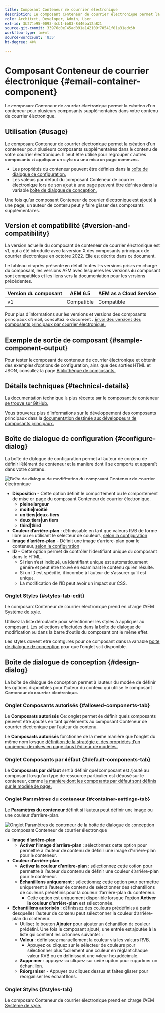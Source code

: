 ```yaml
---
title: Composant Conteneur de courrier électronique
description: Le composant Conteneur de courrier électronique permet la création d’un conteneur pour plusieurs composants supplémentaires dans votre contenu de courrier électronique.
role: Architect, Developer, Admin, User
exl-id: 3b271e95-0093-4cb1-bb83-8446ba12a821
source-git-commit: 33976c0e745ad091a142109f70541f01a31edc5b
workflow-type: tm+mt
source-wordcount: '835'
ht-degree: 40%

---
```



# Composant Conteneur de courrier électronique {#email-container-component}

Le composant Conteneur de courrier électronique permet la création d’un conteneur pour plusieurs composants supplémentaires dans votre contenu de courrier électronique.

## Utilisation {#usage}

Le composant Conteneur de courrier électronique permet la création d’un conteneur pour plusieurs composants supplémentaires dans le contenu de votre courrier électronique. Il peut être utilisé pour regrouper d’autres composants et appliquer un style ou une mise en page communs.

* Les propriétés du conteneur peuvent être définies dans la [boîte de dialogue de configuration.](#configure-dialog)
* Les valeurs par défaut du composant Conteneur de courrier électronique lors de son ajout à une page peuvent être définies dans la variable [boîte de dialogue de conception.](#design-dialog)

Une fois qu’un composant Conteneur de courrier électronique est ajouté à une page, un auteur de contenu peut y faire glisser des composants supplémentaires.

## Version et compatibilité {#version-and-compatibility}

La version actuelle du composant de conteneur de courrier électronique est v1, qui a été introduite avec la version X des composants principaux de courrier électronique en octobre 2022. Elle est décrite dans ce document.

Le tableau ci-après présente en détail toutes les versions prises en charge du composant, les versions AEM avec lesquelles les versions du composant sont compatibles et les liens vers la documentation pour les versions précédentes.

| Version du composant | AEM 6.5 | AEM as a Cloud Service |
|---|---|---|
| v1 | Compatible | Compatible |

Pour plus d’informations sur les versions et versions des composants principaux d’email, consultez le document . [Envoi des versions des composants principaux par courrier électronique.](/help/email/versions.md)

## Exemple de sortie de composant {#sample-component-output}

Pour tester le composant de conteneur de courrier électronique et obtenir des exemples d’options de configuration, ainsi que des sorties HTML et JSON, consultez la page [Bibliothèque de composants.](https://adobe.com/go/aem_cmp_library_email_container)

## Détails techniques {#technical-details}

La documentation technique la plus récente sur le composant de conteneur [se trouve sur GitHub.](https://adobe.com/go/aem_cmp_tech_email_container_v1)

Vous trouverez plus d’informations sur le développement des composants principaux dans la [documentation destinée aux développeurs de composants principaux.](/help/developing/overview.md)

## Boîte de dialogue de configuration {#configure-dialog}

La boîte de dialogue de configuration permet à l’auteur de contenu de définir l’élément de conteneur et la manière dont il se comporte et apparaît dans votre contenu.

![Boîte de dialogue de modification du composant Conteneur de courrier électronique](/help/email/assets/email-container-configure.png)

* **Disposition** - Cette option définit le comportement ou le comportement de mise en page du composant Conteneur de courrier électronique.
   * **pleine largeur**
   * **moitié|moitié**
   * **un tiers|deux-tiers**
   * **deux tiers|un tiers**
   * **third|third**
* **Couleur d’arrière-plan** : définissable en tant que valeurs RVB de forme libre ou en utilisant le sélecteur de couleurs, [selon la configuration](#container-settings-tab)
* **Image d’arrière-plan** - Définit une image d’arrière-plan pour le conteneur, [selon la configuration](#container-settings-tab)
* **ID** - Cette option permet de contrôler l’identifiant unique du composant dans le HTML.
   * Si rien n’est indiqué, un identifiant unique est automatiquement généré et peut être trouvé en examinant le contenu qui en résulte.
   * Si un ID est spécifié, il incombe à l’auteur de s’assurer qu’il est unique.
   * La modification de l’ID peut avoir un impact sur CSS.

### Onglet Styles {#styles-tab-edit}

Le composant Conteneur de courrier électronique prend en charge l’AEM [Système de style.](/help/get-started/authoring.md#component-styling)

Utilisez la liste déroulante pour sélectionner les styles à appliquer au composant. Les sélections effectuées dans la boîte de dialogue de modification ou dans la barre d’outils du composant ont le même effet.

Les styles doivent être configurés pour ce composant dans la variable [boîte de dialogue de conception](#design-dialog) pour que l’onglet soit disponible.

## Boîte de dialogue de conception {#design-dialog}

La boîte de dialogue de conception permet à l’auteur du modèle de définir les options disponibles pour l’auteur du contenu qui utilise le composant Conteneur de courrier électronique.

### Onglet Composants autorisés {#allowed-components-tab}

Le **Composants autorisés** Cet onglet permet de définir quels composants peuvent être ajoutés en tant qu’éléments au composant Conteneur de courrier électronique par l’auteur du contenu.

Le **Composants autorisés** fonctionne de la même manière que l’onglet du même nom lorsque [définition de la stratégie et des propriétés d’un conteneur de mises en page dans l’éditeur de modèles.](https://experienceleague.adobe.com/docs/experience-manager-cloud-service/sites/authoring/features/templates.html?lang=fr)

### Onglet Composants par défaut {#default-components-tab}

Le **Composants par défaut** sert à définir quel composant est ajouté au composant lorsqu’un type de ressource particulier est déposé sur le conteneur, comme [la manière dont les composants par défaut sont définis sur le modèle de page.](https://experienceleague.adobe.com/docs/experience-manager-cloud-service/sites/authoring/features/templates.html)

### Onglet Paramètres du conteneur {#container-settings-tab}

Le **Paramètres du conteneur** définit si l’auteur peut définir une image ou une couleur d’arrière-plan.

![Onglet Paramètres de conteneur de la boîte de dialogue de conception du composant Conteneur de courrier électronique](/help/email/assets/email-container-design-container-settings.png)

* **Image d’arrière-plan**
   * **Activer l’image d’arrière-plan** : sélectionnez cette option pour permettre à l’auteur de contenu de définir une image d’arrière-plan pour le conteneur.
* **Couleur d’arrière-plan**
   * **Activer la couleur d’arrière-plan** : sélectionnez cette option pour permettre à l’auteur du contenu de définir une couleur d’arrière-plan pour le conteneur.
   * **Échantillons uniquement** : sélectionnez cette option pour permettre uniquement à l’auteur de contenu de sélectionner des échantillons de couleurs prédéfinis pour la couleur d’arrière-plan du conteneur.
      * Cette option est uniquement disponible lorsque l’option **Activer la couleur d’arrière-plan** est sélectionnée.
* **Échantillons autorisés** : définissez des couleurs prédéfinies à partir desquelles l’auteur de contenu peut sélectionner la couleur d’arrière-plan du conteneur.
   * Utilisez le bouton **Ajouter** pour ajouter un échantillon de couleur prédéfini. Une fois le composant ajouté, une entrée est ajoutée à la liste qui contient les colonnes suivantes :
   * **Valeur** : définissez manuellement la couleur via les valeurs RVB.
      * Appuyez ou cliquez sur le sélecteur de couleurs pour sélectionner plus facilement une couleur en réglant chaque valeur RVB ou en définissant une valeur hexadécimale.
   * **Supprimer** : appuyez ou cliquez sur cette option pour supprimer un échantillon.
   * **Réorganiser** - Appuyez ou cliquez dessus et faites glisser pour réorganiser les échantillons.

### Onglet Styles {#styles-tab}

Le composant Conteneur de courrier électronique prend en charge l’AEM [Système de style.](/help/get-started/authoring.md#component-styling)

